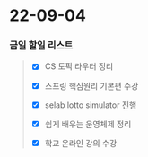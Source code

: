 # 22-09-04
### 금일 할일 리스트

> - [X] CS 토픽 라우터 정리
>
> - [X] 스프링 핵심원리 기본편 수강
>
> - [X] selab lotto simulator 진행
>
> - [X] 쉽게 배우는 운영체제 정리
> 
> - [X] 학교 온라인 강의 수강